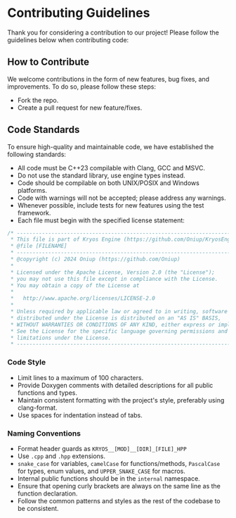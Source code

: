 # Contributing Guidelines

Thank you for considering a contribution to our project! Please follow the guidelines below
when contributing code:

## How to Contribute

We welcome contributions in the form of new features, bug fixes, and improvements. To do so,
please follow these steps:

* Fork the repo.
* Create a pull request for new feature/fixes.

## Code Standards

To ensure high-quality and maintainable code, we have established the following standards:

* All code must be C++23 compilable with Clang, GCC and MSVC.
* Do not use the standard library, use engine types instead.
* Code should be compilable on both UNIX/POSIX and Windows platforms.
* Code with warnings will not be accepted; please address any warnings.
* Whenever possible, include tests for new features using the test framework.
* Each file must begin with the specified license statement:

```cpp
/* ------------------------------------------------------------------------ *
 * This file is part of Kryos Engine (https://github.com/Oniup/KryosEngine) *
 * @file [FILENAME]                                                         *
 * ------------------------------------------------------------------------ *
 * @copyright (c) 2024 Oniup (https://github.com/Oniup)                     *
 *                                                                          *
 * Licensed under the Apache License, Version 2.0 (the "License");          *
 * you may not use this file except in compliance with the License.         *
 * You may obtain a copy of the License at                                  *
 *                                                                          *
 *   http://www.apache.org/licenses/LICENSE-2.0                             *
 *                                                                          *
 * Unless required by applicable law or agreed to in writing, software      *
 * distributed under the License is distributed on an "AS IS" BASIS,        *
 * WITHOUT WARRANTIES OR CONDITIONS OF ANY KIND, either express or implied. *
 * See the License for the specific language governing permissions and      *
 * limitations under the License.                                           *
 * ------------------------------------------------------------------------ */
```

### Code Style

* Limit lines to a maximum of 100 characters.
* Provide Doxygen comments with detailed descriptions for all public functions and types.
* Maintain consistent formatting with the project's style, preferably using clang-format.
* Use spaces for indentation instead of tabs.

### Naming Conventions

* Format header guards as `KRYOS__[MOD]__[DIR]_[FILE]_HPP`
* Use `.cpp` and `.hpp` extensions.
* `snake_case` for variables, `camelCase` for functions/methods, `PascalCase` for types, enum
  values, and `UPPER_SNAKE_CASE` for macros.
* Internal public functions should be in the `internal` namespace.
* Ensure that opening curly brackets are always on the same line as the function declaration.
* Follow the common patterns and styles as the rest of the codebase to be consistent.
